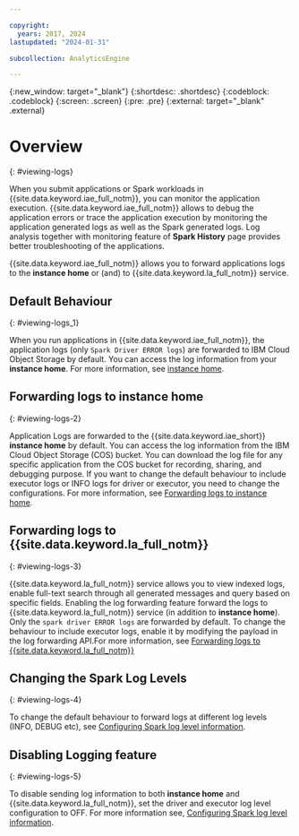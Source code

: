```yaml
---

copyright:
  years: 2017, 2024
lastupdated: "2024-01-31"

subcollection: AnalyticsEngine

---
```


<!-- Attribute definitions -->
{:new_window: target="_blank"}
{:shortdesc: .shortdesc}
{:codeblock: .codeblock}
{:screen: .screen}
{:pre: .pre}
{:external: target="_blank" .external}

# Overview
{: #viewing-logs}

When you submit applications or Spark workloads in {{site.data.keyword.iae_full_notm}}, you can monitor the application execution. {{site.data.keyword.iae_full_notm}} allows to debug the application errors or trace the application execution by monitoring the application generated logs as well as the Spark generated logs. Log analysis together with monitoring feature of **Spark History** page provides better troubleshooting of the applications.

{{site.data.keyword.iae_full_notm}} allows you to forward applications logs to the **instance home** or (and) to {{site.data.keyword.la_full_notm}} service.

## Default Behaviour
{: #viewing-logs_1}


When you run applications in {{site.data.keyword.iae_full_notm}}, the application logs (only `Spark Driver ERROR logs`) are forwarded to IBM Cloud Object Storage by default. You can access the log information from your **instance home**. For more information, see [instance home](https://cloud.ibm.com/docs/AnalyticsEngine?topic=AnalyticsEngine-cos-concepts).


## Forwarding logs to instance home
{: #viewing-logs-2}


Application Logs are forwarded to the {{site.data.keyword.iae_short}} **instance home** by default. You can access the log information from the IBM Cloud Object Storage (COS) bucket. You can download the log file for any specific application from the COS bucket for recording, sharing, and debugging purpose. If you want to change the default behaviour to include executor logs or INFO logs for driver or executor, you need to change the configurations. For more information, see [Forwarding logs to instance home]((/docs/AnalyticsEngine?topic=AnalyticsEngine-log_frwd_inst)).

## Forwarding logs to {{site.data.keyword.la_full_notm}}
{: #viewing-logs-3}


{{site.data.keyword.la_full_notm}} service allows you to view indexed logs, enable full-text search through all generated messages and query based on specific fields. Enabling the log forwarding feature forward the logs to {{site.data.keyword.la_full_notm}} service (in addition to **instance home**). Only the `spark driver ERROR logs` are forwarded by default. To change the behaviour to include executor logs, enable it by modifying the payload in the log forwarding API.For more information, see [Forwarding logs to {{site.data.keyword.la_full_notm}}](/docs/AnalyticsEngine?topic=AnalyticsEngine-platform-logs)

## Changing the Spark Log Levels
{: #viewing-logs-4}


To change the default behaviour to forward logs at different log levels (INFO, DEBUG etc), see [Configuring Spark log level information](/docs/AnalyticsEngine?topic=AnalyticsEngine-config_log).


## Disabling Logging feature
{: #viewing-logs-5}


To disable sending log information to both **instance home** and {{site.data.keyword.la_full_notm}}, set the driver and executor log level configuration to OFF. For more information see, [Configuring Spark log level information](/docs/AnalyticsEngine?topic=AnalyticsEngine-config_log).
